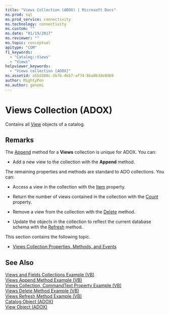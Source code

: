 ```yaml
---
title: "Views Collection (ADOX) | Microsoft Docs"
ms.prod: sql
ms.prod_service: connectivity
ms.technology: connectivity
ms.custom: ""
ms.date: "01/19/2017"
ms.reviewer: ""
ms.topic: conceptual
apitype: "COM"
f1_keywords: 
  - "Catalog::Views"
  - "Views"
helpviewer_keywords: 
  - "Views collection [ADOX]"
ms.assetid: a55d380c-2b7b-4b57-af74-8ba0b3de0db9
author: MightyPen
ms.author: genemi
---
```

# Views Collection (ADOX)
Contains all [View](../../../ado/reference/adox-api/view-object-adox.md) objects of a catalog.  
  
## Remarks  
 The [Append](../../../ado/reference/adox-api/append-method-adox-views.md) method for a **Views** collection is unique for ADOX. You can:  
  
-   Add a new view to the collection with the **Append** method.  
  
 The remaining properties and methods are standard to ADO collections. You can:  
  
-   Access a view in the collection with the [Item](../../../ado/reference/ado-api/item-property-ado.md) property.  
  
-   Return the number of views contained in the collection with the [Count](../../../ado/reference/ado-api/count-property-ado.md) property.  
  
-   Remove a view from the collection with the [Delete](../../../ado/reference/adox-api/delete-method-adox-collections.md) method.  
  
-   Update the objects in the collection to reflect the current database schema with the [Refresh](../../../ado/reference/ado-api/refresh-method-ado.md) method.  
  
 This section contains the following topic.  
  
-   [Views Collection Properties, Methods, and Events](../../../ado/reference/adox-api/views-collection-properties-methods-and-events.md)  
  
## See Also  
 [Views and Fields Collections Example (VB)](../../../ado/reference/adox-api/views-and-fields-collections-example-vb.md)   
 [Views Append Method Example (VB)](../../../ado/reference/adox-api/views-append-method-example-vb.md)   
 [Views Collection, CommandText Property Example (VB)](../../../ado/reference/adox-api/views-collection-commandtext-property-example-vb.md)   
 [Views Delete Method Example (VB)](../../../ado/reference/adox-api/views-delete-method-example-vb.md)   
 [Views Refresh Method Example (VB)](../../../ado/reference/adox-api/views-refresh-method-example-vb.md)   
 [Catalog Object (ADOX)](../../../ado/reference/adox-api/catalog-object-adox.md)   
 [View Object (ADOX)](../../../ado/reference/adox-api/view-object-adox.md)
